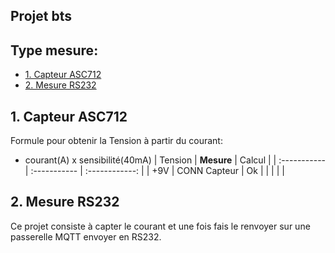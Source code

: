 ## Projet bts

## Type mesure:
* [1. Capteur ASC712](#1.-Capteur-ASC712)
* [2. Mesure RS232](#2.-Mesure-RS232)

## 1. Capteur ASC712

Formule pour obtenir la Tension à partir du courant:
- courant(A) x sensibilité(40mA)
| Tension |  **Mesure**  |     Calcul     |
|    :-----------     | :----------- | :------------: |
|      +9V        | CONN Capteur |       Ok       |
|              |              |                |


## 2. Mesure RS232
Ce projet consiste à capter le courant et une fois fais le renvoyer sur une passerelle MQTT envoyer en RS232.

